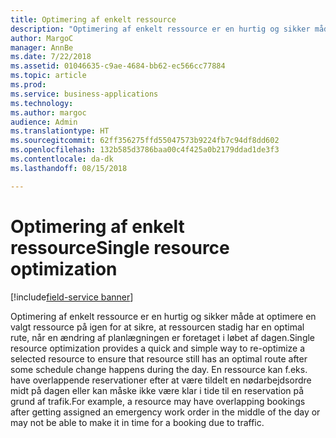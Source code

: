 ```yaml
---
title: Optimering af enkelt ressource
description: "Optimering af enkelt ressource er en hurtig og sikker måde at optimere en valgt ressource på igen for at sikre, at ressourcen stadig har en optimal rute, når en ændring af planlægningen er foretaget i løbet af dagen."
author: MargoC
manager: AnnBe
ms.date: 7/22/2018
ms.assetid: 01046635-c9ae-4684-bb62-ec566cc77884
ms.topic: article
ms.prod: 
ms.service: business-applications
ms.technology: 
ms.author: margoc
audience: Admin
ms.translationtype: HT
ms.sourcegitcommit: 62ff356275ffd55047573b9224fb7c94df8dd602
ms.openlocfilehash: 132b585d3786baa00c4f425a0b2179ddad1de3f3
ms.contentlocale: da-dk
ms.lasthandoff: 08/15/2018

---
```


#  <a name="single-resource-optimization"></a><span data-ttu-id="14c11-103">Optimering af enkelt ressource</span><span class="sxs-lookup"><span data-stu-id="14c11-103">Single resource optimization</span></span>

[!include[field-service banner](../../../includes/field-service.md)]



<span data-ttu-id="14c11-104">Optimering af enkelt ressource er en hurtig og sikker måde at optimere en valgt ressource på igen for at sikre, at ressourcen stadig har en optimal rute, når en ændring af planlægningen er foretaget i løbet af dagen.</span><span class="sxs-lookup"><span data-stu-id="14c11-104">Single resource optimization provides a quick and simple way to re-optimize a selected resource to ensure that resource still has an optimal route after some schedule change happens during the day.</span></span> <span data-ttu-id="14c11-105">En ressource kan f.eks. have overlappende reservationer efter at være tildelt en nødarbejdsordre midt på dagen eller kan måske ikke være klar i tide til en reservation på grund af trafik.</span><span class="sxs-lookup"><span data-stu-id="14c11-105">For example, a resource may have overlapping bookings after getting assigned an emergency work order in the middle of the day or may not be able to make it in time for a booking due to traffic.</span></span>

